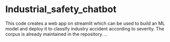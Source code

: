# Industrial_safety_chatbot
This code creates a web app on streamlit which can be used to build an ML model and deploy it to classify industry accident according to severity. The corpus is already maintained in the repository.
..
